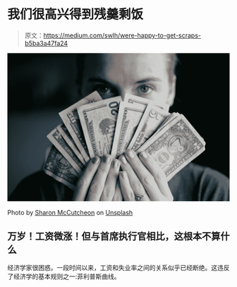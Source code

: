 # 我们很高兴得到残羹剩饭

> 原文：<https://medium.com/swlh/were-happy-to-get-scraps-b5ba3a47fa24>

![](img/acbf3d952e8e2cf74c96095c56872faa.png)

Photo by [Sharon McCutcheon](https://unsplash.com/@sharonmccutcheon?utm_source=medium&utm_medium=referral) on [Unsplash](https://unsplash.com?utm_source=medium&utm_medium=referral)

## 万岁！工资微涨！但与首席执行官相比，这根本不算什么

经济学家很困惑。一段时间以来，工资和失业率之间的关系似乎已经断绝。这违反了经济学的基本规则之一:菲利普斯曲线。